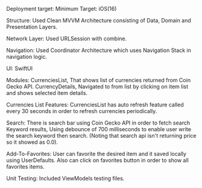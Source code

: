 Deployment target: Minimum Target: iOS(16)

Structure:
Used Clean MVVM Architecture consisting of Data, Domain and Presentation Layers.

Network Layer: 
Used URLSession with combine.

Navigation:
Used Coordinator Architecture which uses Navigation Stack in navigation logic.

UI:
SwiftUI

Modules:
CurrenciesList, That shows list of currencies returned from Coin Gecko API.
CurrencyDetails, Navigated to from list by clicking on item list and shows selected item details.

Currencies List Features:
CurrenciesList has auto refresh feature called every 30 seconds in order to refresh currencies periodically.

Search: There is search bar using Coin Gecko API in order to fetch search Keyword results, Using debounce of 700 milliseconds to enable user write the search keyword then search. (Noting that search api isn't returning price so it showed as 0.0).

Add-To-Favorites: User can favorite the desired item and it saved locally using UserDefaults. Also can click on favorites button in order to show all favorites items.

Unit Testing: Included ViewModels testing files.
